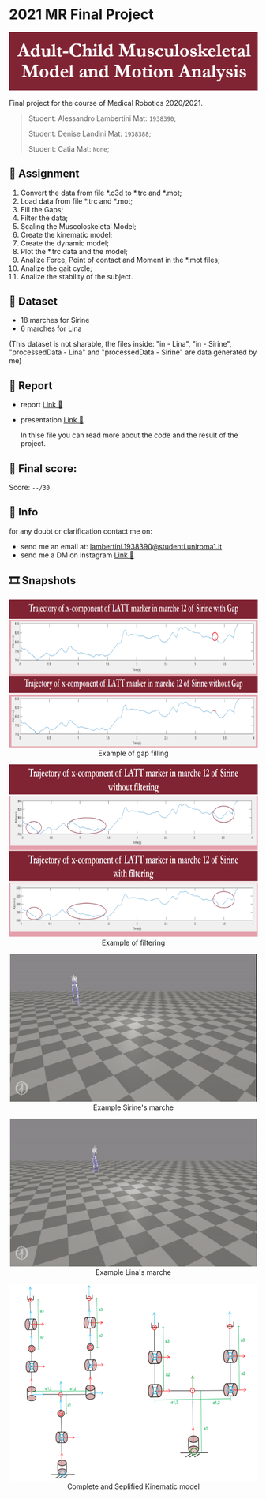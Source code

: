 # 2021 MR Final Project
<p align="center">
    <img src="./READMEimages/title.png" style="width: 750px;"></img>
</p>

Final project for the course of Medical Robotics 2020/2021.

>Student: Alessandro Lambertini Mat: `1938390`;
>
>Student: Denise Landini Mat: `1938388`;
>>
>Student: Catia Mat: `None`;

## 📝 Assignment

1.	Convert the data from file \*.c3d to \*.trc and \*.mot;
2.	Load data from file \*.trc and \*.mot;
3.  Fill the Gaps;
4.  Filter the data;
5.  Scaling the Muscoloskeletal Model;
6.  Create the kinematic model;
7.  Create the dynamic model;
8.  Plot the \*.trc data and the model;
9.  Analize Force, Point of contact and Moment in the \*.mot files;
10.  Analize the gait cycle;
11.  Analize the stability of the subject.

## 💾 Dataset

-   18 marches for Sirine
-   6 marches for Lina

(This dataset is not sharable, the files inside: "in - Lina", "in - Sirine", "processedData - Lina" and "processedData - Sirine" are data generated by me)

## 📜 Report

-   report [Link 🔗](./Report.pdf)

-   presentation [Link 🔗](./Presentation.pdf)

    In thise file you can read more about the code and the result of the project.

## 💯 Final score:

Score: `--/30`

## 🙋 Info

for any doubt or clarification contact me on:

-   send me an email at: lambertini.1938390@studenti.uniroma1.it
-   send me a DM on instagram [Link 🔗](https://www.instagram.com/lambertinialessandro/)

## 🎞️ Snapshots

<p align="center">
    <img src="./READMEimages/gapfilling.png" style="width: 800px; height: 300px"></img>
    <br>
    Example of gap filling
</p>

<p align="center">
    <img src="./READMEimages/filtering.png" style="width: 750px; height: 350px"></img>
    <br>
    Example of filtering
</p>

<p align="center">
    <img src="./READMEimages/videoSiline.gif" style="width: 500px; height: 300px"></img>
    <br>
    Example Sirine's marche
</p>

<p align="center">
    <img src="./READMEimages/videoLina.gif" style="width: 500px; height: 300px"></img>
    <br>
    Example Lina's marche
</p>

<p align="center">
    <img src="./READMEimages/kinematicmodel.png" style="width: 650px; height: 400px"></img>
    <br>
    Complete and Seplified Kinematic model
</p>

